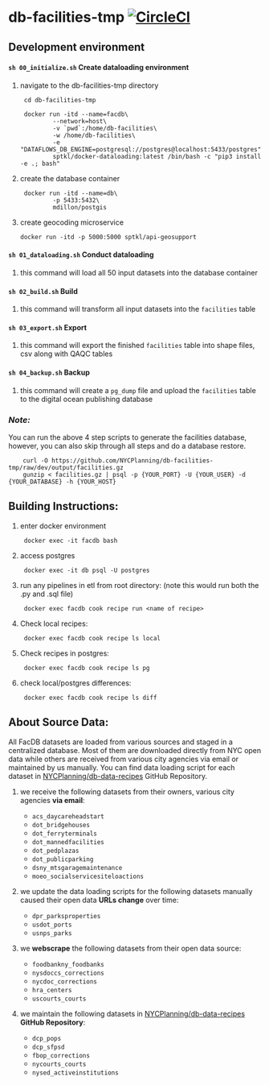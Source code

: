 # db-facilities-tmp [![CircleCI](https://circleci.com/gh/NYCPlanning/db-facilities-tmp.svg?style=svg)](https://circleci.com/gh/NYCPlanning/db-facilities-tmp)

## Development environment
#### `sh 00_initialize.sh` __Create dataloading environment__
1. navigate to the db-facilities-tmp directory

        cd db-facilities-tmp

        docker run -itd --name=facdb\
                --network=host\
                -v `pwd`:/home/db-facilities\
                -w /home/db-facilities\
                -e "DATAFLOWS_DB_ENGINE=postgresql://postgres@localhost:5433/postgres"\
                sptkl/docker-dataloading:latest /bin/bash -c "pip3 install -e .; bash"
        
2. create the database container
        
        docker run -itd --name=db\
                -p 5433:5432\
                mdillon/postgis

3.  create geocoding microservice

        docker run -itd -p 5000:5000 sptkl/api-geosupport

#### `sh 01_dataloading.sh` __Conduct dataloading__

1. this command will load all 50 input datasets into the database container

#### `sh 02_build.sh` __Build__

1. this command will transform all input datasets into the `facilities` table

#### `sh 03_export.sh` __Export__

1. this command will export the finished `facilities` table into shape files, csv along with QAQC tables

#### `sh 04_backup.sh` __Backup__

1. this command will create a `pg_dump` file and upload the `facilities` table to the digital ocean publishing database

### _Note:_

You can run the above 4 step scripts to generate the facilities database, however, you can also skip through all steps and do a database restore.

        curl -O https://github.com/NYCPlanning/db-facilities-tmp/raw/dev/output/facilities.gz
        gunzip < facilities.gz | psql -p {YOUR_PORT} -U {YOUR_USER} -d {YOUR_DATABASE} -h {YOUR_HOST}

## Building Instructions: 
1. enter docker environment

        docker exec -it facdb bash
        
2. access postgres 

        docker exec -it db psql -U postgres

3. run any pipelines in etl from root directory: (note this would run both the .py and .sql file)
        
        docker exec facdb cook recipe run <name of recipe>

4. Check local recipes:

        docker exec facdb cook recipe ls local

5. Check recipes in postgres:

        docker exec facdb cook recipe ls pg

6. check local/postgres differences:

        docker exec facdb cook recipe ls diff

## About Source Data:
All FacDB datasets are loaded from various sources and staged in a centralized database. Most of them are downloaded directly from NYC open data while others are received from various city agencies via email or maintained by us manually. You can find data loading script for each dataset in [NYCPlanning/db-data-recipes](https://github.com/NYCPlanning/db-data-recipes/tree/master/recipes) GitHub Repository.
1. we receive the following datasets from their owners, various city agencies __via email__:

    - `acs_daycareheadstart`
    - `dot_bridgehouses`
    - `dot_ferryterminals`
    - `dot_mannedfacilities`
    - `dot_pedplazas`
    - `dot_publicparking`
    - `dsny_mtsgaragemaintenance`
    - `moeo_socialservicesiteloactions`
2. we update the data loading scripts for the following datasets manually caused their open data __URLs change__ over time:

    - `dpr_parksproperties`
    - `usdot_ports`
    - `usnps_parks`
3. we __webscrape__ the following datasets from their open data source:

    - `foodbankny_foodbanks`
    - `nysdoccs_corrections`
    - `nycdoc_corrections`
    - `hra_centers`
    - `uscourts_courts`
4. we maintain the following datasets in [NYCPlanning/db-data-recipes](https://github.com/NYCPlanning/db-data-recipes/tree/master/recipes) __GitHub Repository__:

    - `dcp_pops`
    - `dcp_sfpsd`
    - `fbop_corrections`
    - `nycourts_courts`
    - `nysed_activeinstitutions`

